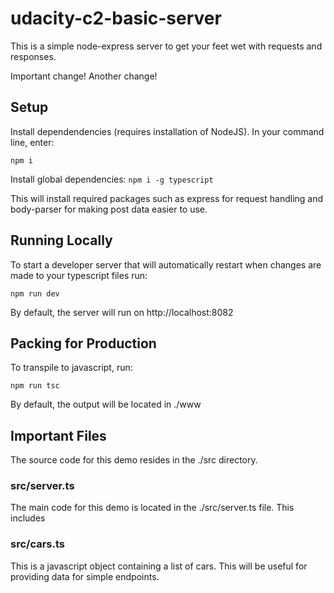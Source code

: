 # udacity-c2-basic-server

This is a simple node-express server to get your feet wet with requests and responses.

Important change! Another change!

## Setup 
Install dependendencies (requires installation of NodeJS). In your command line, enter:

`npm i`

Install global dependencies:
`npm i -g typescript`

This will install required packages such as express for request handling and body-parser for making post data easier to use.

## Running Locally
To start a developer server that will automatically restart when changes are made to your typescript files run:

`npm run dev`

By default, the server will run on http://localhost:8082

## Packing for Production
To transpile to javascript, run:

`npm run tsc`

By default, the output will be located in ./www

## Important Files

The source code for this demo resides in the ./src directory.

### src/server.ts
The main code for this demo is located in the ./src/server.ts file. This includes 

### src/cars.ts
This is a javascript object containing a list of cars. This will be useful for providing data for simple endpoints.
